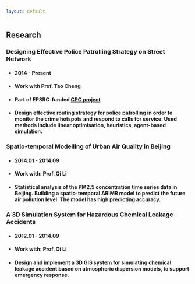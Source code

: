 ```yaml
---
layout: default
---
```

## Research
### Designing Effective Police Patrolling Strategy on Street Network
* #### 2014 - Present
* #### Work with Prof. Tao Cheng
* #### Part of EPSRC-funded [CPC project](http://www.ucl.ac.uk/cpc/)
* #### Design effective routing strategy for police patrolling in order to monitor the crime hotspots and respond to calls for service. Used methods include linear optimisation, heuristics, agent-based simulation.

### Spatio-temporal Modelling of Urban Air Quality in Beijing
* #### 2014.01 - 2014.09
* #### Work with: Prof. Qi Li
* #### Statistical analysis of the PM2.5 concentration time series data in Beijing. Building a spatio-temporal ARIMR model to predict the future air pollution level. The model has high predicting accuracy.   

### A 3D Simulation System for Hazardous Chemical Leakage Accidents
* #### 2012.01 - 2014.09
* #### Work with: Prof. Qi Li
* #### Design and implement a 3D GIS system for simulating chemical leakage accident based on atmospheric dispersion models, to support emergency response.


